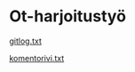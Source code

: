 # Ot-harjoitustyö

[gitlog.txt](https://github.com/varvikko/ot-harjoitustyo/blob/master/laskarit/viikko1/gitlog.txt)

[komentorivi.txt](https://github.com/varvikko/ot-harjoitustyo/blob/master/laskarit/viikko1/komentorivi.txt)
